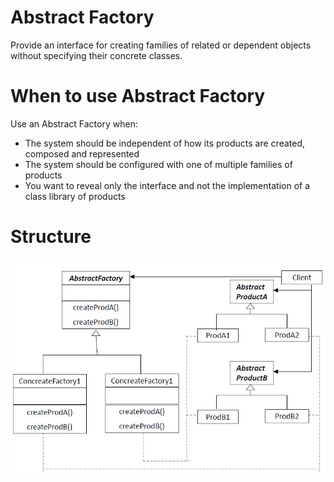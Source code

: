 # Abstract Factory
Provide an interface for creating families of related or dependent objects without specifying their concrete classes.

# When to use Abstract Factory
Use an Abstract Factory when:
* The system should be independent of how its products are created, composed and represented
* The system should be configured with one of multiple families of products
* You want to reveal only the interface and not the implementation of a class library of products

# Structure
![Structure](./abstract_factory_structure.jpg)